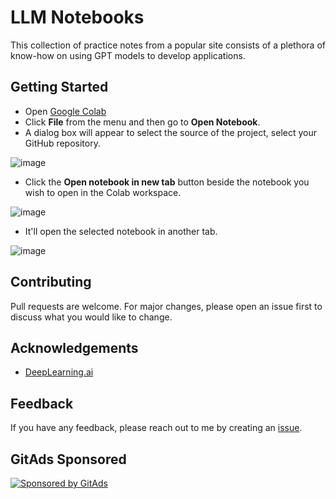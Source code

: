 
# LLM Notebooks

This collection of practice notes from a popular site consists of a plethora of know-how on using GPT models to develop applications.

## Getting Started

- Open [Google Colab](https://colab.research.google.com/#create=true)
- Click **File** from the menu and then go to **Open Notebook**. 
- A dialog box will appear to select the source of the project, select your GitHub repository.
  
![image](https://github.com/arnabnandy7/llm_notebooks/assets/5053648/b6e5d4c4-20f7-4800-9564-9d50b0521a03)

- Click the **Open notebook in new tab** button beside the notebook you wish to open in the Colab workspace.

![image](https://github.com/arnabnandy7/llm_notebooks/assets/5053648/01a22ae3-1009-427f-b526-c5bda59a9683)

- It'll open the selected notebook in another tab.

![image](https://github.com/arnabnandy7/llm_notebooks/assets/5053648/23d3352a-4718-4315-808e-cbec364136ea)


## Contributing

Pull requests are welcome. For major changes, please open an issue first to discuss what you would like to change.


## Acknowledgements

 - [DeepLearning.ai](https://deeplearning.ai/)

## Feedback

If you have any feedback, please reach out to me by creating an [issue](https://github.com/arnabnandy7/arnabnandy7/issues).

## GitAds Sponsored
[![Sponsored by GitAds](https://gitads.dev/v1/ad-serve?source=arnabnandy7/llm_notebooks@github)](https://gitads.dev/v1/ad-track?source=arnabnandy7/llm_notebooks@github)

